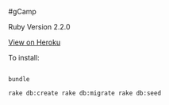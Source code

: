 #gCamp

Ruby Version 2.2.0

[View on Heroku](https://guarded-everglades-5530.herokuapp.com/)



To install:

```

bundle

rake db:create rake db:migrate rake db:seed
